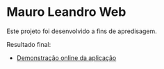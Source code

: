 # Mauro Leandro Web

Este projeto foi desenvolvido a fins de apredisagem.

Resultado final:

- [Demonstração online da aplicação](https://web-mauro-leandro-cyj0etl9g-maurolsn.vercel.app/)
